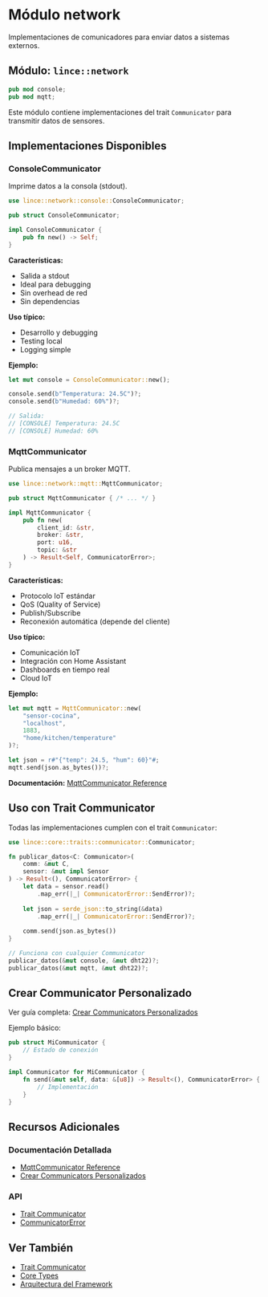 # Módulo network

Implementaciones de comunicadores para enviar datos a sistemas externos.

## Módulo: `lince::network`

```rust
pub mod console;
pub mod mqtt;
```

Este módulo contiene implementaciones del trait `Communicator` para transmitir datos de sensores.

## Implementaciones Disponibles

### ConsoleCommunicator

Imprime datos a la consola (stdout).

```rust
use lince::network::console::ConsoleCommunicator;

pub struct ConsoleCommunicator;

impl ConsoleCommunicator {
    pub fn new() -> Self;
}
```

**Características:**
-   Salida a stdout
-   Ideal para debugging
-   Sin overhead de red
-   Sin dependencias

**Uso típico:**
- Desarrollo y debugging
- Testing local
- Logging simple

**Ejemplo:**
```rust
let mut console = ConsoleCommunicator::new();

console.send(b"Temperatura: 24.5C")?;
console.send(b"Humedad: 60%")?;

// Salida:
// [CONSOLE] Temperatura: 24.5C
// [CONSOLE] Humedad: 60%
```


### MqttCommunicator

Publica mensajes a un broker MQTT.

```rust
use lince::network::mqtt::MqttCommunicator;

pub struct MqttCommunicator { /* ... */ }

impl MqttCommunicator {
    pub fn new(
        client_id: &str,
        broker: &str,
        port: u16,
        topic: &str
    ) -> Result<Self, CommunicatorError>;
}
```

**Características:**
-   Protocolo IoT estándar
-   QoS (Quality of Service)
-   Publish/Subscribe
-   Reconexión automática (depende del cliente)

**Uso típico:**
- Comunicación IoT
- Integración con Home Assistant
- Dashboards en tiempo real
- Cloud IoT

**Ejemplo:**
```rust
let mut mqtt = MqttCommunicator::new(
    "sensor-cocina",
    "localhost",
    1883,
    "home/kitchen/temperature"
)?;

let json = r#"{"temp": 24.5, "hum": 60}"#;
mqtt.send(json.as_bytes())?;
```

**Documentación:** [MqttCommunicator Reference](../communication/mqtt.md)


## Uso con Trait Communicator

Todas las implementaciones cumplen con el trait `Communicator`:

```rust
use lince::core::traits::communicator::Communicator;

fn publicar_datos<C: Communicator>(
    comm: &mut C,
    sensor: &mut impl Sensor
) -> Result<(), CommunicatorError> {
    let data = sensor.read()
        .map_err(|_| CommunicatorError::SendError)?;
    
    let json = serde_json::to_string(&data)
        .map_err(|_| CommunicatorError::SendError)?;
    
    comm.send(json.as_bytes())
}

// Funciona con cualquier Communicator
publicar_datos(&mut console, &mut dht22)?;
publicar_datos(&mut mqtt, &mut dht22)?;
```

## Crear Communicator Personalizado

Ver guía completa: [Crear Communicators Personalizados](../communication/custom_communicators.md)

Ejemplo básico:

```rust
pub struct MiCommunicator {
    // Estado de conexión
}

impl Communicator for MiCommunicator {
    fn send(&mut self, data: &[u8]) -> Result<(), CommunicatorError> {
        // Implementación
    }
}
```



## Recursos Adicionales

### Documentación Detallada
- [MqttCommunicator Reference](../communication/mqtt.md)
- [Crear Communicators Personalizados](../communication/custom_communicators.md)

### API
- [Trait Communicator](./traits_communicator.md)
- [CommunicatorError](./core_types.md)


## Ver También

- [Trait Communicator](./traits_communicator.md)
- [Core Types](./core_types.md)
- [Arquitectura del Framework](../user_guide/architecture.md)